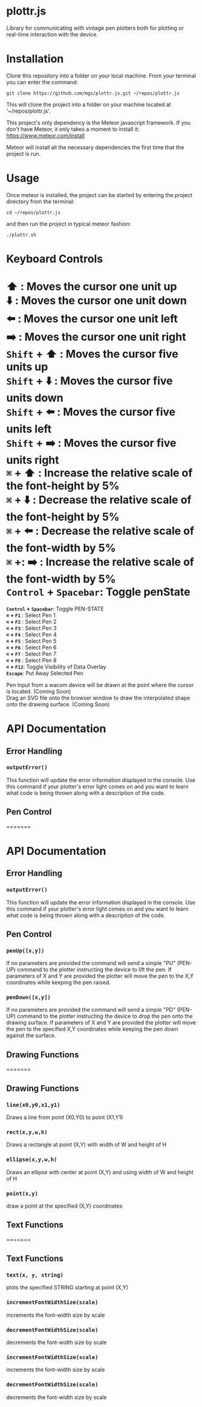 # plottr.js
Library for communicating with vintage pen plotters both for plotting or real-time interaction with the device.  

# Installation
Clone this repository into a folder on your local machine. From your terminal you can enter the command:  

`git clone https://github.com/mgs/plottr.js.git ~/repos/plottr.js`  

This will clone the project into a folder on your machine located at '~/repos/plottr.js'.  

This project's only dependency is the Meteor javascript framework. If you don't have Meteor, it only takes a moment to install it: https://www.meteor.com/install  

Meteor will install all the necessary dependencies the first time that the project is run.  

# Usage

Once meteor is installed, the project can be started by entering the project directory from the terminal:  

`cd ~/repos/plottr.js`  

and then run the project in typical meteor fashion:  

`./plottr.sh`  

# Keyboard Controls  
:arrow_up: : Moves the cursor one unit up  
:arrow_down: :  Moves the cursor one unit down  
:arrow_left: : Moves the cursor one unit left  
:arrow_right: : Moves the cursor one unit right  
**`Shift` +** :arrow_up: : Moves the cursor five units up  
**`Shift` +** :arrow_down: : Moves the cursor five units down  
**`Shift` +** :arrow_left: : Moves the cursor five units left  
**`Shift` +** :arrow_right: : Moves the cursor five units right  
**`⌘` +** :arrow_up: : Increase the relative scale of the font-height by 5%  
**`⌘` +** :arrow_down: : Decrease the relative scale of the font-height by 5%  
**`⌘` +** :arrow_left: : Decrease the relative scale of the font-width by 5%  
**`⌘` +**: :arrow_right: : Increase the relative scale of the font-width by 5%  
**`Control` + `Spacebar`**: Toggle penState  
=======
**`Control` + `Spacebar`**: Toggle PEN-STATE  
**`⌘` + `F1`** : Select Pen 1  
**`⌘` + `F2`** : Select Pen 2  
**`⌘` + `F3`** : Select Pen 3  
**`⌘` + `F4`** : Select Pen 4  
**`⌘` + `F5`** : Select Pen 5  
**`⌘` + `F6`** : Select Pen 6  
**`⌘` + `F7`** : Select Pen 7  
**`⌘` + `F8`** : Select Pen 8  
**`⌘` + `F12`**: Toggle Visibility of Data Overlay  
**`Escape`**: Put Away Selected Pen  

Pen Input from a wacom device will be drawn at the point where the cursor is located. (Coming Soon)  
Drag an SVG file onto the browser window to draw the interpolated shape onto the drawing surface. (Coming Soon)  

# API Documentation  
## **Error Handling**  
### **`outputError()`**  
This function will update the error information displayed in the console. Use this command if your plotter's error light comes on and you want to learn what code is being thrown along with a description of the code.  
## **Pen Control**  
=======
# API Documentation
## **Error Handling**
### **`outputError()`**  
This function will update the error information displayed in the console. Use this command if your plotter's error light comes on and you want to learn what code is being thrown along with a description of the code.  
## **Pen Control**
### **`penUp([x,y])`**  
If no parameters are provided the command will send a simple "PU" (PEN-UP) command to the plotter instructing the device to lift the pen. If parameters of X and Y are provided the plotter will move the pen to the X,Y coordinates while keeping the pen raised.  

### **`penDown([x,y])`**  
If no parameters are provided the command will send a simple "PD" (PEN-UP) command to the plotter instructing the device to drop the pen onto the drawing surface. If parameters of X and Y are provided the plotter will move the pen to the specified X,Y coordinates while keeping the pen down against the surface.  

## Drawing Functions  
=======
## Drawing Functions
### **`line(x0,y0,x1,y1)`**  
Draws a line from point (X0,Y0) to point (X1,Y1)  

### **`rect(x,y,w,h)`**  
Draws a rectangle at point (X,Y) with width of W and height of H  

### **`ellipse(x,y,w,h)`**  
Draws an ellipse with center at point (X,Y) and using width of W and height of H  

### **`point(x,y)`**  
draw a point at the specified (X,Y) coordinates  

## Text Functions  
=======
## Text Functions
### **`text(x, y, string)`**  
plots the specified STRING starting at point (X,Y)  

### **`incrementFontWidthSize(scale)`**  
increments the font-width size by scale  

### **`decrementFontWidthSize(scale)`**  
decrements the font-width size by scale  

### **`incrementFontWidthSize(scale)`**  
increments the font-width size by scale  

### **`decrementFontWidthSize(scale)`**  
decrements the font-width size by scale  
